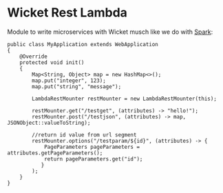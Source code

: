 Wicket Rest Lambda
===

Module to write microservices with Wicket musch like we do with [Spark](http://sparkjava.com/):

    public class MyApplication extends WebApplication 
    {
        @Override
        protected void init()
        {
            Map<String, Object> map = new HashMap<>();
            map.put("integer", 123);
            map.put("string", "message");
            
            LambdaRestMounter restMounter = new LambdaRestMounter(this);
            
            restMounter.get("/testget", (attributes) -> "hello!");
            restMounter.post("/testjson", (attributes) -> map, JSONObject::valueToString);
            
            //return id value from url segment
            restMounter.options("/testparam/${id}", (attributes) -> {
                PageParameters pageParameters = attributes.getPageParameters();
                return pageParameters.get("id");
               }
            );
        }
    }

